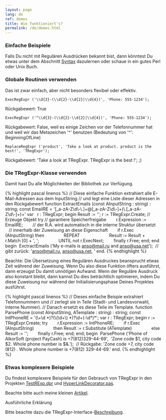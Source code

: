 ```yaml
---
layout: page
lang: de
ref: demos
title: Wie funktioniert's?
permalink: /de/demos.html
---
```


### Einfache Beispiele

Falls Du nicht mit Regulären Ausdrücken bekannt bist, dann könntest Du
etwas unter dem Abschnitt [Syntax](regexp_syntax.html) dazulernen oder
schaue in ein gutes Perl oder Unix Buch.
 
### Globale Routinen verwenden

Das ist zwar einfach, aber nicht besonders flexibel oder effektiv.

    ExecRegExpr ('\\d{3}-(\\d{2}-\\d{2}|\\d{4})', 'Phone: 555-1234');

Rückgabewert: True

    ExecRegExpr ('^\\d{3}-(\\d{2}-\\d{2}|\\d{4})', 'Phone: 555-1234');

Rückgabewert: False, weil es einige Zeichen vor der Telefonnummer hat
und weil wir das Metazeichen '^' benutzen (Bedeutung von '^':
BeginningOfLine)

    ReplaceRegExpr ('product', 'Take a look at product. product is the best!', 'TRegExpr');

Rückgabewert: 'Take a look at TRegExpr. TRegExpr is the best !'; ;)

### Die TRegExpr-Klasse verwenden

Damit hast Du alle Möglichkeiten der Bibliothek zur Verfügung.

{% highlight pascal linenos %}
// Diese einfache Funktion extrahiert alle E-Mail-Adressen aus dem InputString
// und legt eine Liste dieser Adressen in den Rückgabewert
function ExtractEmails (const AInputString : string) : string;
    const
        EmailRE = '\[\_a-zA-Z\\d\\-\\.\]+@\[\_a-zA-Z\\d\\-\]+(\\.\[\_a-zA-Z\\d\\-\]+)+'
    var
        r : TRegExpr;
    begin
        Result := '';
        r := TRegExpr.Create; // Erzeuge Objekt
        try // garantiere Speicherfreigabe
                r.Expression := EmailRE;
                // der R.A. wird automatisch in die interne Struktur übersetzt
                // innerhalb der Zuweisung an diese Eigenschaft
                if r.Exec (AInputString) then
                        REPEAT
                                Result := Result + r.Match \[0\] + ', ';
                        UNTIL not r.ExecNext;
                finally r.Free;
        end;
    end
begin
 ExctractEmails ('My e-mails is anso@mail.ru and anso@usa.net');
 // gibt zurück: 'anso@mail.ru, anso@usa.net, '
end.
{% endhighlight %}

Beachte: Die Übersetzung eines Regulären Ausdruckes beansprucht
etwas Zeit während der Zuweisung. Wenn Du also diese Funktion öfters
ausführst, dann erzeugst Du damit unnötigen Aufwand. Wenn der Reguläre
Ausdruck also konstant bleibt, dann kannst Du dies beträchtlich
optimieren, indem Du diese Zuweisung nur während der
Initialisierungsphase Deines Projektes ausführst.

{% highlight pascal linenos %}
// Dieses einfache Beispie extrahiert Telefonnummern und
// zerlegt sie in Teile (Stadt- und Landesvorwahl, interne Nummer).
// Danach ersetzt es diese Teile im Template.
function ParsePhone (const AInputString, ATemplate : string) : string;
    const
        IntPhoneRE = '(\\+\\d \*)?(\\(\\d+\\) \*)?\\d+(-\\d\*)\*';
    var
        r : TRegExpr;
    begin
        r := TRegExpr.Create;
        try
                r.Expression := IntPhoneRE;
                if r.Exec (AInputString)
                        then Result := r.Substitute (ATemplate)
                        else Result := '';
            finally r.Free;
        end;
    end;
begin
 ParsePhone ('Phone of AlkorSoft (project PayCash) is +7(812)329-44-69',
 'Zone code $1, city code $2. Whole phone number is $&.');
 // Rückgabe: 'Zone code +7, city code (812) . Whole phone number is +7(812) 329-44-69.'
end.
{% endhighlight %}

### Etwas komplexere Beispiele 

Du findest komplexere Beispiele für den Gebrauch von TRegExpr in den
Projekten [TestRExp.dpr](tregexpr_testrexp.html) und
[HyperLinkDecorator.pas](hyperlinksdecorator.html).

Beachte bitte auch meine kleinen [Artikel](https://sorokin.engineer/posts/en/text_processing_from_birds_eye_view.html).

Ausführliche Erklärung

Bitte beachte dazu die TRegExpr-Interface-[Beschreibung](tregexpr_interface.html).
